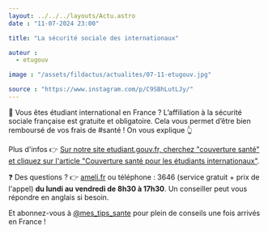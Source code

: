```yaml
---
layout: ../../../layouts/Actu.astro
date : "11-07-2024 23:00"

title: "La sécurité sociale des internationaux"

auteur :
  - etugouv

image : "/assets/fildactus/actualites/07-11-etugouv.jpg"

source : "https://www.instagram.com/p/C9SBhLutLJy/"
---
```


🧳 Vous êtes étudiant international en France ? L’affiliation à la sécurité sociale française est gratuite et obligatoire. Cela vous permet d’être bien remboursé de vos frais de #santé ! On vous explique 👆

Plus d'infos 👉 [Sur notre site etudiant.gouv.fr, cherchez "couverture santé" et cliquez sur l'article "Couverture santé pour les étudiants internationaux"](https://www.etudiant.gouv.fr/fr/la-couverture-sante-pour-les-etudiants-internationaux-217).

❓ Des questions ? 👉 [ameli.fr](https://www.ameli.fr/) ou téléphone : 3646 (service gratuit + prix de l'appel) __du lundi au vendredi de 8h30 à 17h30__. Un conseiller peut vous répondre en anglais si besoin.

Et abonnez-vous à [@mes_tips_sante](https://www.instagram.com/mes_tips_sante/) pour plein de conseils une fois arrivés en France !
